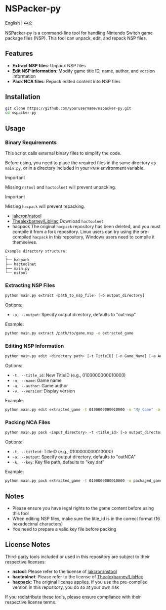 # NSPacker-py

English | [中文](./README.md)

NSPacker-py is a command-line tool for handling Nintendo Switch game package files (NSP). This tool can unpack, edit, and repack NSP files.

## Features

- **Extract NSP files**: Unpack NSP files
- **Edit NSP information**: Modify game title ID, name, author, and version information
- **Pack NCA files**: Repack edited content into NSP files

## Installation

```bash
git clone https://github.com/yourusername/nspacker-py.git
cd nspacker-py
```

## Usage

### Binary Requirements

This script calls external binary files to simplify the code.

Before using, you need to place the required files in the same directory as `main.py`, or in a directory included in your `PATH` environment variable.

> [!IMPORTANT]
> Missing `nstool` and `hactoolnet` will prevent unpacking.

> [!IMPORTANT]
> Missing `hacpack` will prevent repacking.

- [jakcron/nstool](https://github.com/jakcron/nstool)
- [Thealexbarney/LibHac](https://github.com/Thealexbarney/LibHac)
   Download `hactoolnet`
- hacpack
   The original `hacpack` repository has been deleted, and you must compile it from a fork repository. Linux users can try using the pre-compiled `hacpack` in this repository, Windows users need to compile it themselves.

```plain
Example directory structure:
.
├── hacpack
├── hactoolnet
├── main.py
└── nstool
```

### Extracting NSP Files

```bash
python main.py extract <path_to_nsp_file> [-o output_directory]
```

Options:

- `-o, --output`: Specify output directory, defaults to "out-nsp"

Example:

```bash
python main.py extract /path/to/game.nsp -o extracted_game
```

### Editing NSP Information

```bash
python main.py edit <directory_path> [-t TitleID] [-n Game_Name] [-a Author] [-v Version]
```

Options:

- `-t, --title_id`: New TitleID (e.g., 0100000000010000)
- `-n, --name`: Game name
- `-a, --author`: Game author
- `-v, --version`: Display version

Example:

```bash
python main.py edit extracted_game -t 0100000000010000 -n "My Game" -a "Me" -v "1.0.0"
```

### Packing NCA Files

```bash
python main.py pack <input_directory> -t <title_id> [-o output_directory] [-k key_file_path]
```

Options:

- `-t, --titleid`: TitleID (e.g., 0100000000010000)
- `-o, --output`: Specify output directory, defaults to "outNCA"
- `-k, --key`: Key file path, defaults to "key.dat"

Example:

```bash
python main.py pack extracted_game -t 0100000000010000 -o packaged_game
```

## Notes

- Please ensure you have legal rights to the game content before using this tool
- When editing NSP files, make sure the title_id is in the correct format (16 hexadecimal characters)
- You need to prepare a valid key file before packing

## License Notes

Third-party tools included or used in this repository are subject to their respective licenses:

- **nstool**: Please refer to the license of [jakcron/nstool](https://github.com/jakcron/nstool)
- **hactoolnet**: Please refer to the license of [Thealexbarney/LibHac](https://github.com/Thealexbarney/LibHac)
- **hacpack**: The original license applies. If you use the pre-compiled version in this repository, you do so at your own risk

If you redistribute these tools, please ensure compliance with their respective license terms.
